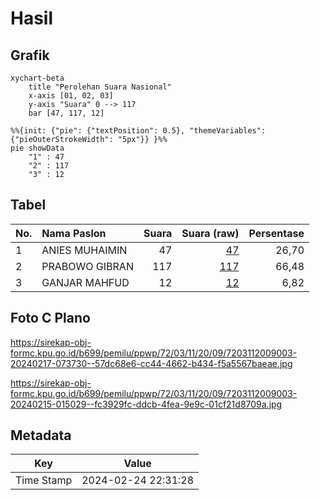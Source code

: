 # Hasil

## Grafik

```mermaid
xychart-beta
    title "Perolehan Suara Nasional"
    x-axis [01, 02, 03]
    y-axis "Suara" 0 --> 117
    bar [47, 117, 12]
```

```mermaid
%%{init: {"pie": {"textPosition": 0.5}, "themeVariables": {"pieOuterStrokeWidth": "5px"}} }%%
pie showData
    "1" : 47
    "2" : 117
    "3" : 12
```

## Tabel

| No. | Nama Paslon    | Suara | Suara (raw) | Persentase |
|:--- |:-------------- | -----:| -----------:| ----------:|
| 1   | ANIES MUHAIMIN | 47    | [47][p-1]   | 26,70      |
| 2   | PRABOWO GIBRAN | 117   | [117][p-2]  | 66,48      |
| 3   | GANJAR MAHFUD  | 12    | [12][p-3]   | 6,82       |


[p-1]: https://github.com/gigit-pemilu/pemilu-2024/blob/main/pilpres/hitung-suara/sub/72-sulawesi-tengah/sub/03-donggala/sub/11-sirenja/sub/2009-tompe/sub/003-tps/sub/paslon-1.txt
[p-2]: https://github.com/gigit-pemilu/pemilu-2024/blob/main/pilpres/hitung-suara/sub/72-sulawesi-tengah/sub/03-donggala/sub/11-sirenja/sub/2009-tompe/sub/003-tps/sub/paslon-2.txt
[p-3]: https://github.com/gigit-pemilu/pemilu-2024/blob/main/pilpres/hitung-suara/sub/72-sulawesi-tengah/sub/03-donggala/sub/11-sirenja/sub/2009-tompe/sub/003-tps/sub/paslon-3.txt

## Foto C Plano

https://sirekap-obj-formc.kpu.go.id/b699/pemilu/ppwp/72/03/11/20/09/7203112009003-20240217-073730--57dc68e6-cc44-4662-b434-f5a5567baeae.jpg

https://sirekap-obj-formc.kpu.go.id/b699/pemilu/ppwp/72/03/11/20/09/7203112009003-20240215-015029--fc3929fc-ddcb-4fea-9e9c-01cf21d8709a.jpg


## Metadata

| Key        | Value               |
| ---------- | ------------------- |
| Time Stamp | 2024-02-24 22:31:28 |




